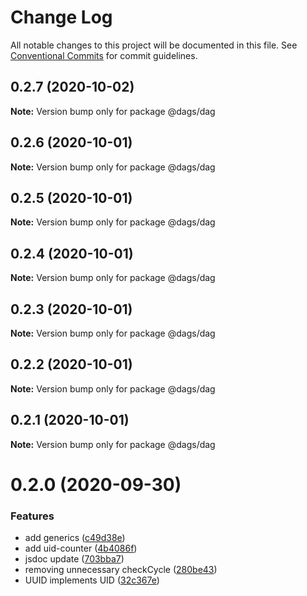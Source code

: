 # Change Log

All notable changes to this project will be documented in this file.
See [Conventional Commits](https://conventionalcommits.org) for commit guidelines.

## 0.2.7 (2020-10-02)

**Note:** Version bump only for package @dags/dag





## 0.2.6 (2020-10-01)

**Note:** Version bump only for package @dags/dag





## 0.2.5 (2020-10-01)

**Note:** Version bump only for package @dags/dag





## 0.2.4 (2020-10-01)

**Note:** Version bump only for package @dags/dag





## 0.2.3 (2020-10-01)

**Note:** Version bump only for package @dags/dag





## 0.2.2 (2020-10-01)

**Note:** Version bump only for package @dags/dag





## 0.2.1 (2020-10-01)

**Note:** Version bump only for package @dags/dag





# 0.2.0 (2020-09-30)


### Features

* add generics ([c49d38e](https://github.com/AlexanderLapygin/dags/commit/c49d38e5bee876656ba2e73eb1915a194f81a4f2))
* add uid-counter ([4b4086f](https://github.com/AlexanderLapygin/dags/commit/4b4086fc431bd0382ef87e240b18d977a587fd37))
* jsdoc update ([703bba7](https://github.com/AlexanderLapygin/dags/commit/703bba7504714c0085f1a4afd29a0a54f6fddaf7))
* removing unnecessary checkCycle ([280be43](https://github.com/AlexanderLapygin/dags/commit/280be43e6e32e87973945c890579a7f6575761fe))
* UUID implements UID ([32c367e](https://github.com/AlexanderLapygin/dags/commit/32c367ef92cc1d6a42e2e1ef6ca3e194a5025494))
